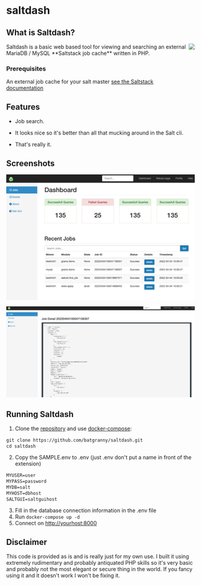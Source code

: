# saltdash

## What is Saltdash?
<img align="right" height="200" src="https://upload.wikimedia.org/wikipedia/commons/thumb/a/af/D20_icon.png/640px-D20_icon.png">
Saltdash is a basic web based tool for viewing and searching an external MariaDB / MySQL **Saltstack job cache** written in PHP.

### Prerequisites
An external job cache for your salt master [see the Saltstack documentation](http://https://docs.saltproject.io/en/latest/topics/jobs/external_cache.html#external-job-cache)

## Features

- Job search. 

- It looks nice so it's better than all that mucking around in the Salt cli.

- That's really it.

## Screenshots
![Alt text](/img/screenshot1.png?raw=true "Main page")

![Alt text](/img/screenshot_2.png?raw=true "details page page")

## Running Saltdash
1. Clone the [repository](https://github.com/batgranny/saltdash.git) and use [docker-compose](https://docs.docker.com/compose/):

```commandline
git clone https://github.com/batgranny/saltdash.git
cd saltdash
```
2. Copy the SAMPLE.env to .env (just .env don't put a name in front of the extension)

```commandline
MYUSER=user
MYPASS=password
MYDB=salt
MYHOST=dbhost
SALTGUI=saltguihost
```

3. Fill in the database connection information in the .env file
3. Run `docker-compose up -d`
4. Connect on [http://yourhost:8000](http://yourhost:8000)

## Disclaimer
This code is provided as is and is really just for my own use. I built it using extremely rudimentary and probably antiquated PHP skills so it's very basic and probably not the most elegant or secure thing in the world.  If you fancy using it and it doesn't work I won't be fixing it.


